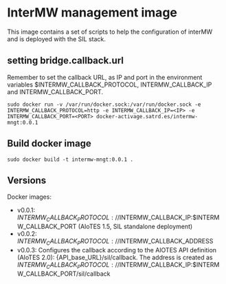 # InterMW management image

This image contains a set of scripts to help the configuration of interMW and is deployed with the SIL stack.



## setting bridge.callback.url

Remember to set the callback URL, as IP and port in the environment variables $INTERMW_CALLBACK_PROTOCOL, INTERMW_CALLBACK_IP and INTERMW_CALLBACK_PORT.


```sudo docker run -v /var/run/docker.sock:/var/run/docker.sock -e INTERMW_CALLBACK_PROTOCOL=http -e INTERMW_CALLBACK_IP=<IP> -e INTERMW_CALLBACK_PORT=<PORT> docker-activage.satrd.es/intermw-mngt:0.0.1```


## Build docker image

```
sudo docker build -t intermw-mngt:0.0.1 .
```


## Versions 

Docker images:
+ v0.0.1: $INTERMW_CALLBACK_PROTOCOL://$INTERMW_CALLBACK_IP:$INTERMW_CALLBACK_PORT (AIoTES 1.5, SIL standalone deployment)
+ v0.0.2: $INTERMW_CALLBACK_PROTOCOL://$INTERMW_CALLBACK_ADDRESS
+ v0.0.3: Configures the callback according to the AIOTES API definition (AIoTES 2.0): {API_base_URL}/sil/callback. The address is created as $INTERMW_CALLBACK_PROTOCOL://$INTERMW_CALLBACK_IP:$INTERMW_CALLBACK_PORT/sil/callback
